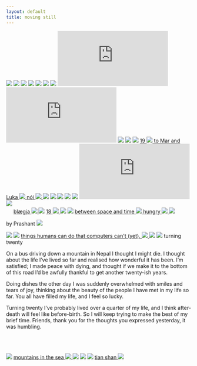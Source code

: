 ```yaml
---
layout: default
title: moving still
---
```


<img src="img/Photo0177.jpg" id = "10.9.23">

<img src="img/Photo1107.jpg" id = "10.9.23">

<img src="img/Photo0984.jpg" id = "8.7.23">

<img src="img/Photo0826.jpg" id = "1.6.23">

<img src="img/Photo0201.jpg" id = "25.2.23">

<img src="img/zee.jpg" id = "27.8.19 by a stranger">

<img src="img/light.gif" id = "24.4.22">

<iframe src="https://player.vimeo.com/video/650107355" frameborder="0" allow="accelerometer; autoplay; encrypted-media; gyroscope; picture-in-picture" id = "23.2.18 roti machine" allowfullscreen ></iframe>
			
<iframe src="https://player.vimeo.com/video/515758881" frameborder="0" allow="accelerometer; autoplay; encrypted-media; gyroscope; picture-in-picture" id = "23.6.10 jellyfish" allowfullscreen></iframe>

<img src="img/IMG_1497.jpeg" id = "10.9.21">

<img src="img/stitch3.jpg" style = "padding-bottom: 0px;" id = "26.10.19 vall de núria">
<img src="img/stitch4.jpg">

<a href="stories/19.html">
19
<img src="img/japan_nineteen/gif.gif" caption = "19"/>
</a>

<a href="stories/marandluka.html">
to Mar and Luka
<img src="img/dolomiti/DSC00263.jpg">
</a>

<a href="stories/nói.html">
nói
<img src="img/nói/000216630008-1.jpg"/>
</a>

<img src="img/biscarrosse_crop.jpg" id = "8.10.20 biscarrosse">

<img src="img/DSC09610.jpg" style = "padding-bottom:0px;" id = "18.6.20 camping in jæren">
<img src="img/DSC09633.jpg">

<img src="img/61410006-3.jpg" style = "padding-bottom:0px;" id = "X.10.16 Yehya climbs EE and Chris looks on">
<img src="img/61410003-3.jpg">

<iframe src="https://player.vimeo.com/video/443349777" frameborder="0" allow="accelerometer; autoplay; encrypted-media; gyroscope; picture-in-picture" allowfullscreen></iframe>			

<img src="img/fish1_lo.jpg" style = "padding-bottom: 20px;">
	
<a href="stories/blægja.html">
blægja
<img src="img/blægja/61430007.jpg"/>
</a>

<img src="img/kyotobakery.gif" id = "7.8.19 Kyoto bakery">

<a href="stories/18.html">
18
<img src="img/camaret/000430590018.jpg"/>
</a>

<img src="img/nepal/000215400031.jpg" id = "X.10.17">

<img src="img/DSC08951.jpg" id = "27.10.19 Mar in the mountains">

<a href="/stories/betweenspaceandtime.html">
between space and time
<img src="img/nepal/000215400009.jpg"/>
</a>

<a href="/stories/hungry.html">
hungry
<img src="img/hungry/000216630016.jpg"/>
</a>

<img src="img/DSC05525.jpg" id = "14.7.19 Katrine">

by Prashant
<img src="img/DSC1367.jpg" id = "29.7.19">

<img src="img/DSC05207.jpg" id = "15.6.19 Leif">

<img src="img/DSC02678.jpg" id = "6.5.19 Mai, I am glad you were born.">
		
<a href="/stories/thingshumanscando.html">
things humans can do that computers can't (yet).
<img src="img/hi/DSC04673.jpg"/>
</a>

<img src="img/DSC03545.jpg" id = "9.11.18 Endlos">

<img src="img/cropped4.jpg">
turning twenty

On a bus driving down a mountain in Nepal I thought I might die. I thought about the life I’ve lived so far and realised how wonderful it has been. I’m satisfied; I made peace with dying, and thought if we make it to the bottom of this road I’d be awfully thankful to get another twenty-ish years.

Doing dishes the other day I was suddenly overwhelmed with smiles and tears of joy, thinking about the beauty of the people I have met in my life so far. You all have filled my life, and I feel so lucky.

<p style = "padding-bottom: 50px;">Turning twenty I’ve probably lived over a quarter of my life, and I think after-death will feel like before-birth. So I will keep trying to make the best of my brief time. Friends, thank you for the thoughts you expressed yesterday, it was humbling.</p>

<img src="img/000465410025.jpg" id = "X.3.18 Last spring in Bir">

<a href="/stories/mountainsinthesea.html">
mountains in the sea
<img src="img/lofoten/DSC02177.jpg"/>
</a>

<img src="img/DSC02851.jpg" id = "21.9.18">

<img src="img/DSC04092.jpg" id = "26.1.19 Mum and Joey, Saturday morning, car is stuck">

<img src="img/DSC03965.jpg" id = "1.1.19">

<a href="/stories/tianshan.html">
tian shan
<img src="img/kyrgyzstan/IMG_9777.jpg"/>
</a>
